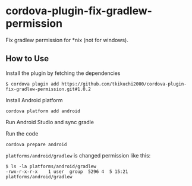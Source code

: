 # cordova-plugin-fix-gradlew-permission
Fix gradlew permission for *nix (not for windows).


## How to Use

Install the plugin by fetching the dependencies

    $ cordova plugin add https://github.com/tkikuchi2000/cordova-plugin-fix-gradlew-permission.git#1.0.2

Install Android platform

    cordova platform add android
    
Run Android Studio and sync gradle

Run the code

    cordova prepare android

`platforms/android/gradlew` is changed permission like this:

```
$ ls -la platforms/android/gradlew
-rwx-r-x-r-x    1 user  group  5296 4  5 15:21 platforms/android/gradlew
```
